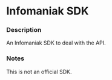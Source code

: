 # Infomaniak SDK

### Description

An Infomaniak SDK to deal with the API.

### Notes

This is not an official SDK.
